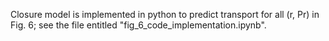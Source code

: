 Closure model is implemented in python to predict transport for all (r, Pr) in Fig. 6; see the file entitled "fig_6_code_implementation.ipynb".
